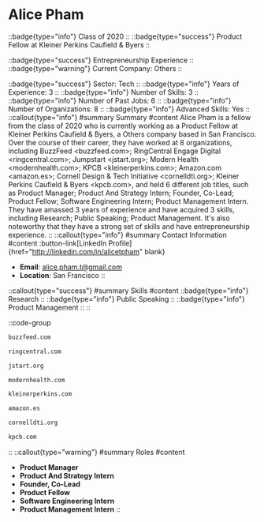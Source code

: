 # Alice Pham
::badge{type="info"}
Class of 2020
::
::badge{type="success"}
Product Fellow at Kleiner Perkins Caufield & Byers
::

::badge{type="success"}
Entrepreneurship Experience
::
::badge{type="warning"}
Current Company: Others
::

::badge{type="success"}
Sector: Tech
::
::badge{type="info"}
Years of Experience: 3
::
::badge{type="info"}
Number of Skills: 3
::
::badge{type="info"}
Number of Past Jobs: 6
::
::badge{type="info"}
Number of Organizations: 8
::
::badge{type="info"}
Advanced Skills: Yes
::
::callout{type="info"}
#summary
Summary
#content
Alice Pham is a fellow from the class of 2020 who is currently working as a Product Fellow at Kleiner Perkins Caufield & Byers, a Others company based in San Francisco. Over the course of their career, they have worked at 8 organizations, including BuzzFeed <buzzfeed.com>; RingCentral Engage Digital <ringcentral.com>; Jumpstart <jstart.org>; Modern Health <modernhealth.com>; KPCB <kleinerperkins.com>; Amazon.com <amazon.es>; Cornell Design & Tech Initiative <cornelldti.org>; Kleiner Perkins Caufield & Byers <kpcb.com>, and held 6 different job titles, such as Product Manager; Product And Strategy Intern; Founder, Co-Lead; Product Fellow; Software Engineering Intern; Product Management Intern. They have amassed 3 years of experience and have acquired 3 skills, including Research; Public Speaking; Product Management. It's also noteworthy that they have a strong set of skills and have entrepreneurship experience.
::
::callout{type="info"}
#summary
Contact Information
#content
:button-link[LinkedIn Profile]{href="http://linkedin.com/in/alicetpham" blank}
- **Email**: alice.pham.t@gmail.com
- **Location**: San Francisco
::

::callout{type="success"}
#summary
Skills
#content
::badge{type="info"}
Research
::
::badge{type="info"}
Public Speaking
::
::badge{type="info"}
Product Management
::
::

::code-group
```bash [BuzzFeed]
buzzfeed.com
```
```bash [RingCentral Engage Digital]
ringcentral.com
```
```bash [Jumpstart]
jstart.org
```
```bash [Modern Health]
modernhealth.com
```
```bash [KPCB]
kleinerperkins.com
```
```bash [Amazon.com]
amazon.es
```
```bash [Cornell Design & Tech Initiative]
cornelldti.org
```
```bash [Kleiner Perkins Caufield & Byers]
kpcb.com
```
::
::callout{type="warning"}
#summary
Roles
#content
- **Product Manager**
- **Product And Strategy Intern**
- **Founder, Co-Lead**
- **Product Fellow**
- **Software Engineering Intern**
- **Product Management Intern**
::

